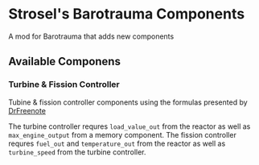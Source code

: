 # Strosel's Barotrauma Components

A mod for Barotrauma that adds new components

## Available Componens

### Turbine & Fission Controller
Tubine & fission controller components using the formulas presented by [DrFreenote](https://steamcommunity.com/sharedfiles/filedetails/?id=2899798076)

The turbine controller requres `load_value_out` from the reactor as well as `max_engine_output` from a memory component.
The fission controller requres `fuel_out` and `temperature_out` from the reactor as well as `turbine_speed` from the turbine controller.

